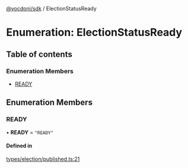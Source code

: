 [@vocdoni/sdk](/sdk) / ElectionStatusReady

# Enumeration: ElectionStatusReady

## Table of contents

### Enumeration Members

- [READY](ElectionStatusReady#ready)

## Enumeration Members

### READY

• **READY** = ``"READY"``

#### Defined in

[types/election/published.ts:21](https://github.com/vocdoni/vocdoni-sdk/blob/66360b95227306027699be0e80826ca7975027a0/src/types/election/published.ts#L21)
